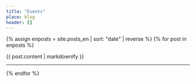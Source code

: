 ```yaml
---
title: "Events"
place: blog
header: []
---
```


{% assign enposts = site.posts_en | sort: "date" | reverse  %}
{% for post in enposts %}
  <p>{{ post.content | markdownify }}</p>
  <hr>
{% endfor %}